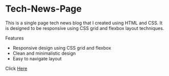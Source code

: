 # Tech-News-Page

This is a single page tech news blog that I created using HTML and CSS. It is designed to be responsive using CSS grid and flexbox layout techniques.

Features
- Responsive design using CSS grid and flexbox
- Clean and minimalistic design
- Easy to navigate layout

Click <a href = 'https://yeni2766.github.io/Tech-News-Page/'>Here</a>

